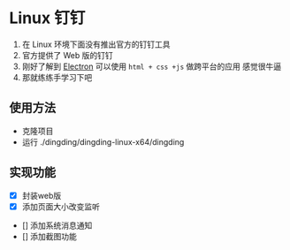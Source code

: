 # Linux 钉钉


1. 在 Linux 环境下面没有推出官方的钉钉工具
2. 官方提供了 Web 版的钉钉
3. 刚好了解到 [Electron](https://github.com/electron/electron) 可以使用 `html + css +js` 做跨平台的应用 感觉很牛逼
4. 那就练练手学习下吧

## 使用方法

- 克隆项目
- 运行 ./dingding/dingding-linux-x64/dingding



## 实现功能

* [x] 封装web版
* [x] 添加页面大小改变监听
* [] 添加系统消息通知
* [] 添加截图功能



